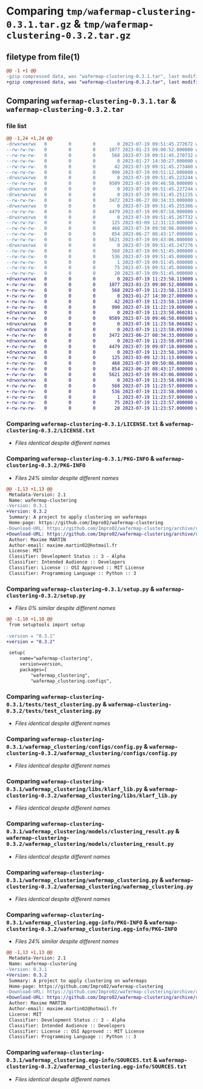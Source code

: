 # Comparing `tmp/wafermap-clustering-0.3.1.tar.gz` & `tmp/wafermap-clustering-0.3.2.tar.gz`

## filetype from file(1)

```diff
@@ -1 +1 @@
-gzip compressed data, was "wafermap-clustering-0.3.1.tar", last modified: Wed Jul 19 09:51:45 2023, max compression
+gzip compressed data, was "wafermap-clustering-0.3.2.tar", last modified: Wed Jul 19 11:23:58 2023, max compression
```

## Comparing `wafermap-clustering-0.3.1.tar` & `wafermap-clustering-0.3.2.tar`

### file list

```diff
@@ -1,24 +1,24 @@
-drwxrwxrwx   0        0        0        0 2023-07-19 09:51:45.272672 wafermap-clustering-0.3.1/
--rw-rw-rw-   0        0        0     1077 2023-01-23 09:00:52.000000 wafermap-clustering-0.3.1/LICENSE.txt
--rw-rw-rw-   0        0        0      568 2023-07-19 09:51:45.270732 wafermap-clustering-0.3.1/PKG-INFO
--rw-rw-rw-   0        0        0        0 2023-01-27 14:30:27.000000 wafermap-clustering-0.3.1/README.md
--rw-rw-rw-   0        0        0       42 2023-07-19 09:51:45.273460 wafermap-clustering-0.3.1/setup.cfg
--rw-rw-rw-   0        0        0      990 2023-07-19 09:51:12.000000 wafermap-clustering-0.3.1/setup.py
-drwxrwxrwx   0        0        0        0 2023-07-19 09:51:45.223244 wafermap-clustering-0.3.1/tests/
--rw-rw-rw-   0        0        0     9509 2023-07-19 09:46:50.000000 wafermap-clustering-0.3.1/tests/test_clustering.py
-drwxrwxrwx   0        0        0        0 2023-07-19 09:51:45.227244 wafermap-clustering-0.3.1/wafermap_clustering/
-drwxrwxrwx   0        0        0        0 2023-07-19 09:51:45.251235 wafermap-clustering-0.3.1/wafermap_clustering/configs/
--rw-rw-rw-   0        0        0     3472 2023-06-27 08:34:33.000000 wafermap-clustering-0.3.1/wafermap_clustering/configs/config.py
-drwxrwxrwx   0        0        0        0 2023-07-19 09:51:45.255366 wafermap-clustering-0.3.1/wafermap_clustering/libs/
--rw-rw-rw-   0        0        0     4479 2023-07-19 09:07:18.000000 wafermap-clustering-0.3.1/wafermap_clustering/libs/klarf_lib.py
-drwxrwxrwx   0        0        0        0 2023-07-19 09:51:45.267732 wafermap-clustering-0.3.1/wafermap_clustering/models/
--rw-rw-rw-   0        0        0      125 2023-03-09 12:31:13.000000 wafermap-clustering-0.3.1/wafermap_clustering/models/clustered_defect.py
--rw-rw-rw-   0        0        0      468 2023-07-19 09:50:06.000000 wafermap-clustering-0.3.1/wafermap_clustering/models/clustering_performance.py
--rw-rw-rw-   0        0        0      854 2023-06-27 08:43:17.000000 wafermap-clustering-0.3.1/wafermap_clustering/models/clustering_result.py
--rw-rw-rw-   0        0        0     5621 2023-07-19 09:43:06.000000 wafermap-clustering-0.3.1/wafermap_clustering/wafermap_clustering.py
-drwxrwxrwx   0        0        0        0 2023-07-19 09:51:45.247276 wafermap-clustering-0.3.1/wafermap_clustering.egg-info/
--rw-rw-rw-   0        0        0      568 2023-07-19 09:51:45.000000 wafermap-clustering-0.3.1/wafermap_clustering.egg-info/PKG-INFO
--rw-rw-rw-   0        0        0      536 2023-07-19 09:51:45.000000 wafermap-clustering-0.3.1/wafermap_clustering.egg-info/SOURCES.txt
--rw-rw-rw-   0        0        0        1 2023-07-19 09:51:45.000000 wafermap-clustering-0.3.1/wafermap_clustering.egg-info/dependency_links.txt
--rw-rw-rw-   0        0        0       75 2023-07-19 09:51:45.000000 wafermap-clustering-0.3.1/wafermap_clustering.egg-info/requires.txt
--rw-rw-rw-   0        0        0       20 2023-07-19 09:51:45.000000 wafermap-clustering-0.3.1/wafermap_clustering.egg-info/top_level.txt
+drwxrwxrwx   0        0        0        0 2023-07-19 11:23:58.119009 wafermap-clustering-0.3.2/
+-rw-rw-rw-   0        0        0     1077 2023-01-23 09:00:52.000000 wafermap-clustering-0.3.2/LICENSE.txt
+-rw-rw-rw-   0        0        0      568 2023-07-19 11:23:58.115833 wafermap-clustering-0.3.2/PKG-INFO
+-rw-rw-rw-   0        0        0        0 2023-01-27 14:30:27.000000 wafermap-clustering-0.3.2/README.md
+-rw-rw-rw-   0        0        0       42 2023-07-19 11:23:58.119509 wafermap-clustering-0.3.2/setup.cfg
+-rw-rw-rw-   0        0        0      990 2023-07-19 11:22:19.000000 wafermap-clustering-0.3.2/setup.py
+drwxrwxrwx   0        0        0        0 2023-07-19 11:23:58.060281 wafermap-clustering-0.3.2/tests/
+-rw-rw-rw-   0        0        0     9509 2023-07-19 09:46:50.000000 wafermap-clustering-0.3.2/tests/test_clustering.py
+drwxrwxrwx   0        0        0        0 2023-07-19 11:23:58.066882 wafermap-clustering-0.3.2/wafermap_clustering/
+drwxrwxrwx   0        0        0        0 2023-07-19 11:23:58.093060 wafermap-clustering-0.3.2/wafermap_clustering/configs/
+-rw-rw-rw-   0        0        0     3472 2023-06-27 08:34:33.000000 wafermap-clustering-0.3.2/wafermap_clustering/configs/config.py
+drwxrwxrwx   0        0        0        0 2023-07-19 11:23:58.097368 wafermap-clustering-0.3.2/wafermap_clustering/libs/
+-rw-rw-rw-   0        0        0     4479 2023-07-19 09:07:18.000000 wafermap-clustering-0.3.2/wafermap_clustering/libs/klarf_lib.py
+drwxrwxrwx   0        0        0        0 2023-07-19 11:23:58.109879 wafermap-clustering-0.3.2/wafermap_clustering/models/
+-rw-rw-rw-   0        0        0      125 2023-03-09 12:31:13.000000 wafermap-clustering-0.3.2/wafermap_clustering/models/clustered_defect.py
+-rw-rw-rw-   0        0        0      468 2023-07-19 09:50:06.000000 wafermap-clustering-0.3.2/wafermap_clustering/models/clustering_performance.py
+-rw-rw-rw-   0        0        0      854 2023-06-27 08:43:17.000000 wafermap-clustering-0.3.2/wafermap_clustering/models/clustering_result.py
+-rw-rw-rw-   0        0        0     5621 2023-07-19 09:43:06.000000 wafermap-clustering-0.3.2/wafermap_clustering/wafermap_clustering.py
+drwxrwxrwx   0        0        0        0 2023-07-19 11:23:58.089196 wafermap-clustering-0.3.2/wafermap_clustering.egg-info/
+-rw-rw-rw-   0        0        0      568 2023-07-19 11:23:57.000000 wafermap-clustering-0.3.2/wafermap_clustering.egg-info/PKG-INFO
+-rw-rw-rw-   0        0        0      536 2023-07-19 11:23:58.000000 wafermap-clustering-0.3.2/wafermap_clustering.egg-info/SOURCES.txt
+-rw-rw-rw-   0        0        0        1 2023-07-19 11:23:57.000000 wafermap-clustering-0.3.2/wafermap_clustering.egg-info/dependency_links.txt
+-rw-rw-rw-   0        0        0       75 2023-07-19 11:23:57.000000 wafermap-clustering-0.3.2/wafermap_clustering.egg-info/requires.txt
+-rw-rw-rw-   0        0        0       20 2023-07-19 11:23:57.000000 wafermap-clustering-0.3.2/wafermap_clustering.egg-info/top_level.txt
```

### Comparing `wafermap-clustering-0.3.1/LICENSE.txt` & `wafermap-clustering-0.3.2/LICENSE.txt`

 * *Files identical despite different names*

### Comparing `wafermap-clustering-0.3.1/PKG-INFO` & `wafermap-clustering-0.3.2/PKG-INFO`

 * *Files 24% similar despite different names*

```diff
@@ -1,13 +1,13 @@
 Metadata-Version: 2.1
 Name: wafermap-clustering
-Version: 0.3.1
+Version: 0.3.2
 Summary: A project to apply clustering on wafermaps
 Home-page: https://github.com/Impro02/wafermap-clustering
-Download-URL: https://github.com/Impro02/wafermap-clustering/archive/refs/tags/0.3.1.tar.gz
+Download-URL: https://github.com/Impro02/wafermap-clustering/archive/refs/tags/0.3.2.tar.gz
 Author: Maxime MARTIN
 Author-email: maxime.martin02@hotmail.fr
 License: MIT
 Classifier: Development Status :: 3 - Alpha
 Classifier: Intended Audience :: Developers
 Classifier: License :: OSI Approved :: MIT License
 Classifier: Programming Language :: Python :: 3
```

### Comparing `wafermap-clustering-0.3.1/setup.py` & `wafermap-clustering-0.3.2/setup.py`

 * *Files 0% similar despite different names*

```diff
@@ -1,10 +1,10 @@
 from setuptools import setup
 
-version = "0.3.1"
+version = "0.3.2"
 
 setup(
     name="wafermap-clustering",
     version=version,
     packages=[
         "wafermap_clustering",
         "wafermap_clustering.configs",
```

### Comparing `wafermap-clustering-0.3.1/tests/test_clustering.py` & `wafermap-clustering-0.3.2/tests/test_clustering.py`

 * *Files identical despite different names*

### Comparing `wafermap-clustering-0.3.1/wafermap_clustering/configs/config.py` & `wafermap-clustering-0.3.2/wafermap_clustering/configs/config.py`

 * *Files identical despite different names*

### Comparing `wafermap-clustering-0.3.1/wafermap_clustering/libs/klarf_lib.py` & `wafermap-clustering-0.3.2/wafermap_clustering/libs/klarf_lib.py`

 * *Files identical despite different names*

### Comparing `wafermap-clustering-0.3.1/wafermap_clustering/models/clustering_result.py` & `wafermap-clustering-0.3.2/wafermap_clustering/models/clustering_result.py`

 * *Files identical despite different names*

### Comparing `wafermap-clustering-0.3.1/wafermap_clustering/wafermap_clustering.py` & `wafermap-clustering-0.3.2/wafermap_clustering/wafermap_clustering.py`

 * *Files identical despite different names*

### Comparing `wafermap-clustering-0.3.1/wafermap_clustering.egg-info/PKG-INFO` & `wafermap-clustering-0.3.2/wafermap_clustering.egg-info/PKG-INFO`

 * *Files 24% similar despite different names*

```diff
@@ -1,13 +1,13 @@
 Metadata-Version: 2.1
 Name: wafermap-clustering
-Version: 0.3.1
+Version: 0.3.2
 Summary: A project to apply clustering on wafermaps
 Home-page: https://github.com/Impro02/wafermap-clustering
-Download-URL: https://github.com/Impro02/wafermap-clustering/archive/refs/tags/0.3.1.tar.gz
+Download-URL: https://github.com/Impro02/wafermap-clustering/archive/refs/tags/0.3.2.tar.gz
 Author: Maxime MARTIN
 Author-email: maxime.martin02@hotmail.fr
 License: MIT
 Classifier: Development Status :: 3 - Alpha
 Classifier: Intended Audience :: Developers
 Classifier: License :: OSI Approved :: MIT License
 Classifier: Programming Language :: Python :: 3
```

### Comparing `wafermap-clustering-0.3.1/wafermap_clustering.egg-info/SOURCES.txt` & `wafermap-clustering-0.3.2/wafermap_clustering.egg-info/SOURCES.txt`

 * *Files identical despite different names*

